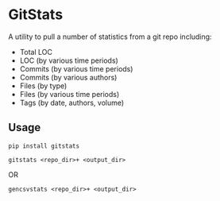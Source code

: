 # GitStats

A utility to pull a number of statistics from a git repo including:

* Total LOC
* LOC (by various time periods)
* Commits (by various time periods)
* Commits (by various authors)
* Files (by type)
* Files (by various time periods)
* Tags (by date, authors, volume)

## Usage

`pip install gitstats`

`gitstats <repo_dir>+ <output_dir>`

OR

`gencsvstats <repo_dir>+ <output_dir>`
